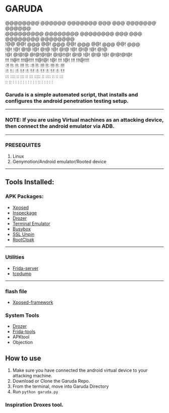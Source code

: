 # GARUDA

                                                             
 @@@@@@@@   @@@@@@   @@@@@@@   @@@  @@@  @@@@@@@    @@@@@@   
@@@@@@@@@  @@@@@@@@  @@@@@@@@  @@@  @@@  @@@@@@@@  @@@@@@@@  
!@@        @@!  @@@  @@!  @@@  @@!  @@@  @@!  @@@  @@!  @@@  
!@!        !@!  @!@  !@!  @!@  !@!  @!@  !@!  @!@  !@!  @!@  
!@! @!@!@  @!@!@!@!  @!@!!@!   @!@  !@!  @!@  !@!  @!@!@!@!  
!!! !!@!!  !!!@!!!!  !!@!@!    !@!  !!!  !@!  !!!  !!!@!!!!  
:!!   !!:  !!:  !!!  !!: :!!   !!:  !!!  !!:  !!!  !!:  !!!  
:!:   !::  :!:  !:!  :!:  !:!  :!:  !:!  :!:  !:!  :!:  !:!  
 ::: ::::  ::   :::  ::   :::  ::::: ::   :::: ::  ::   :::  
 :: :: :    :   : :   :   : :   : :  :   :: :  :    :   : :  
                                                             


### Garuda is a simple automated script, that installs and configures the android penetration testing setup.
---
### NOTE: If you are using Virtual machines as an attacking device, then connect the android emulator via ADB.
---

### PRESEQUITES
1. Linux
2. Genymotion/Android emulator/Rooted device


---

## Tools Installed:

### APK Packages:

* [Xposed](http://repo.xposed.info/module/de.robv.android.xposed.installer)
* [Inspeckage](https://github.com/ac-pm/Inspeckage)
* [Drozer](https://labs.mwrinfosecurity.com/tools/drozer/)
* [Terminal Emulator](https://play.google.com/store/apps/details?id=jackpal.androidterm&hl=en)
* [Busybox](https://play.google.com/store/apps/details?id=stericson.busybox)
* [SSL Unpin](https://github.com/ac-pm/SSLUnpinning_Xposed)
* [RootCloak](http://repo.xposed.info/module/com.devadvance.rootcloak2)

---

### Utilities

* [Frida-server](https://frida.re/)
* [tcpdump](https://www.androidtcpdump.com/)

---

### flash file

* [Xposed-framework](https://repo.xposed.info/)


### System Tools

* [Drozer](https://labs.mwrinfosecurity.com/tools/drozer/)
* [Frida-tools](https://frida.re/)
* APKtool
* Objection

## How to use
1. Make sure you have connected the android virtual device to your attacking machine.
2. Download or Clone the Garuda Repo.
3. From the terminal, move into Garuda Directory
4. Run ```python garuda.py```

### Inspiration Droxes tool.


